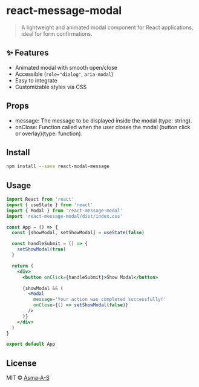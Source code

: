 # react-message-modal

> A lightweight and animated modal component for React applications, ideal for form confirmations.

## ✨ Features

- Animated modal with smooth open/close
- Accessible (`role="dialog"`, `aria-modal`)
- Easy to integrate
- Customizable styles via CSS

## Props

- message: The message to be displayed inside the modal (type: string).
- onClose: Function called when the user closes the modal (button click or overlay)(type: function).

## Install

```bash
npm install --save react-modal-message
```

## Usage

```jsx
import React from 'react'
import { useState } from 'react'
import { Modal } from 'react-message-modal'
import 'react-message-modal/dist/index.css'

const App = () => {
  const [showModal, setShowModal] = useState(false)

  const handleSubmit = () => {
    setShowModal(true)
  }

  return (
    <div>
      <button onClick={handleSubmit}>Show Modal</button>

      {showModal && (
        <Modal
          message='Your action was completed successfully!'
          onClose={() => setShowModal(false)}
        />
      )}
    </div>
  )
}

export default App
```

## License

MIT © [Asma-A-S](https://github.com/Asma-A-S)
